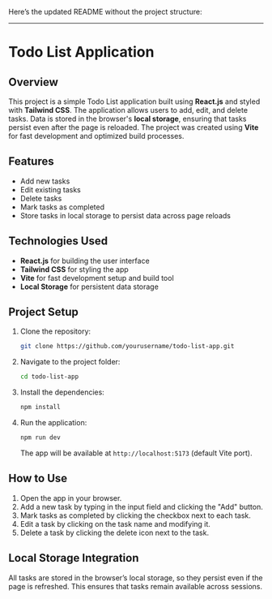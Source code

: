 Here’s the updated README without the project structure:

---

# Todo List Application

## Overview
This project is a simple Todo List application built using **React.js** and styled with **Tailwind CSS**. The application allows users to add, edit, and delete tasks. Data is stored in the browser's **local storage**, ensuring that tasks persist even after the page is reloaded. The project was created using **Vite** for fast development and optimized build processes.

## Features
- Add new tasks
- Edit existing tasks
- Delete tasks
- Mark tasks as completed
- Store tasks in local storage to persist data across page reloads

## Technologies Used
- **React.js** for building the user interface
- **Tailwind CSS** for styling the app
- **Vite** for fast development setup and build tool
- **Local Storage** for persistent data storage

## Project Setup

1. Clone the repository:
   ```bash
   git clone https://github.com/yourusername/todo-list-app.git
   ```

2. Navigate to the project folder:
   ```bash
   cd todo-list-app
   ```

3. Install the dependencies:
   ```bash
   npm install
   ```

4. Run the application:
   ```bash
   npm run dev
   ```

   The app will be available at `http://localhost:5173` (default Vite port).

## How to Use
1. Open the app in your browser.
2. Add a new task by typing in the input field and clicking the "Add" button.
3. Mark tasks as completed by clicking the checkbox next to each task.
4. Edit a task by clicking on the task name and modifying it.
5. Delete a task by clicking the delete icon next to the task.

## Local Storage Integration
All tasks are stored in the browser’s local storage, so they persist even if the page is refreshed. This ensures that tasks remain available across sessions.
